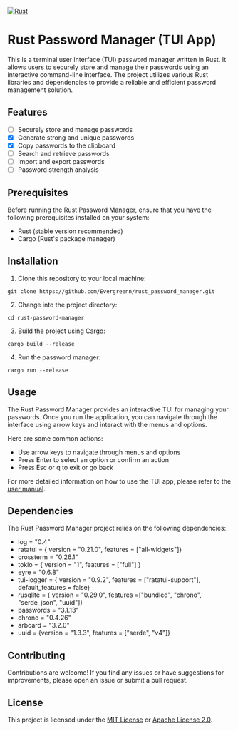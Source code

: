 [![Rust](https://github.com/Evergreenn/rust_password_manager/actions/workflows/rust.yml/badge.svg?branch=master)](https://github.com/Evergreenn/rust_password_manager/actions/workflows/rust.yml)

# Rust Password Manager (TUI App)

This is a terminal user interface (TUI) password manager written in Rust. It allows users to securely store and manage their passwords using an interactive command-line interface. The project utilizes various Rust libraries and dependencies to provide a reliable and efficient password management solution.

## Features

  - [ ] Securely store and manage passwords
  - [X] Generate strong and unique passwords
  - [X] Copy passwords to the clipboard
  - [ ] Search and retrieve passwords
  - [ ] Import and export passwords
  - [ ] Password strength analysis

## Prerequisites

Before running the Rust Password Manager, ensure that you have the following prerequisites installed on your system:

  - Rust (stable version recommended)
  - Cargo (Rust's package manager)

## Installation

1. Clone this repository to your local machine:

``` git clone https://github.com/Evergreenn/rust_password_manager.git ```

2. Change into the project directory:

``` cd rust-password-manager ```

3. Build the project using Cargo:

``` cargo build --release ```

4. Run the password manager:

``` cargo run --release ```

## Usage

The Rust Password Manager provides an interactive TUI for managing your passwords. Once you run the application, you can navigate through the interface using arrow keys and interact with the menus and options.

Here are some common actions:

- Use arrow keys to navigate through menus and options
- Press Enter to select an option or confirm an action
- Press Esc or q to exit or go back

For more detailed information on how to use the TUI app, please refer to the [user manual](user-manual.md).

## Dependencies

The Rust Password Manager project relies on the following dependencies:

- log = "0.4"
- ratatui = { version = "0.21.0", features = ["all-widgets"]}
- crossterm = "0.26.1"
- tokio = { version = "1", features = ["full"] }
- eyre = "0.6.8"
- tui-logger = { version = "0.9.2", features = ["ratatui-support"], default_features = false}
- rusqlite = { version = "0.29.0", features =["bundled", "chrono", "serde_json", "uuid"]}
- passwords = "3.1.13"
- chrono = "0.4.26"
- arboard = "3.2.0"
- uuid = {version = "1.3.3", features = ["serde", "v4"]}

## Contributing

Contributions are welcome! If you find any issues or have suggestions for improvements, please open an issue or submit a pull request.

## License

This project is licensed under the [MIT License](LICENSE) or [Apache License 2.0](https://www.apache.org/licenses/LICENSE-2.0).

